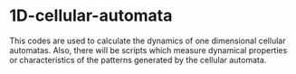 # 1D-cellular-automata
This codes are used to calculate the dynamics of one dimensional cellular automatas. Also, there will be scripts which measure dynamical properties or characteristics of the patterns generated by the cellular automata.
